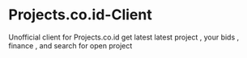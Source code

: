 # Projects.co.id-Client
Unofficial client for Projects.co.id get latest latest project , your bids , finance , and search for open project
